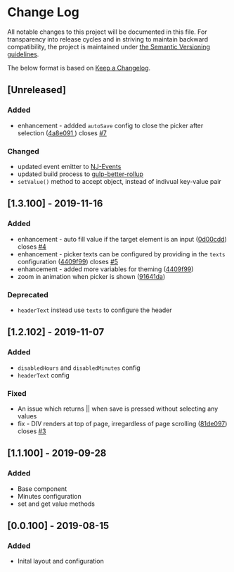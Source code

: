 # Change Log
All notable changes to this project will be documented in this file. For transparency into release cycles and in striving to maintain backward compatibility, the project is maintained under [the Semantic Versioning guidelines](https://semver.org/). 

The below format is based on [Keep a Changelog](http://keepachangelog.com/).

## [Unreleased]
### Added
- enhancement - addded `autoSave` config to close the picker after selection ([4a8e091
](https://github.com/nj-coder/nj-timepicker/commit/4a8e091
)) closes [#7](https://github.com/nj-coder/nj-timepicker/issues/7)
### Changed
- updated event emitter to [NJ-Events](https://github.com/nj-coder/nj-events)
- updated build process to [gulp-better-rollup](https://www.npmjs.com/package/gulp-better-rollup)
- `setValue()` method to accept object, instead of indivual key-value pair

## [1.3.100] - 2019-11-16
### Added
 - enhancement - auto fill value if the target element is an input ([0d00cdd](https://github.com/nj-coder/nj-timepicker/commit/0d00cdd)) closes [#4](https://github.com/nj-coder/nj-timepicker/issues/4)
 - enhancement - picker texts can be configured by providing in the `texts` configuration ([4409f99](https://github.com/nj-coder/nj-timepicker/commit/4409f99)) closes [#5](https://github.com/nj-coder/nj-timepicker/issues/5)
 - enhancement - added more variables for theming ([4409f99](https://github.com/nj-coder/nj-timepicker/commit/4409f99))
 - zoom in animation when picker is shown ([91641da](https://github.com/nj-coder/nj-timepicker/commit/91641da))

### Deprecated
- `headerText` instead use `texts` to configure the header 

## [1.2.102] - 2019-11-07 
### Added
 - `disabledHours` and `disabledMinutes` config
 - `headerText` config
### Fixed
 - An issue which returns || when save is pressed without selecting any values
 - fix - DIV renders at top of page, irregardless of page scrolling ([81de097](https://github.com/nj-coder/nj-timepicker/commit/81de097)) closes [#3](https://github.com/nj-coder/nj-timepicker/issues/3)

## [1.1.100] - 2019-09-28
### Added
 - Base component
 - Minutes configuration
 - set and get value methods
 
## [0.0.100] - 2019-08-15
### Added
 - Inital layout and configuration
